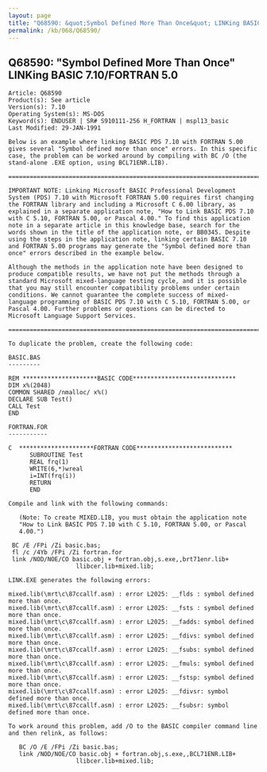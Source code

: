 ```yaml
---
layout: page
title: "Q68590: &quot;Symbol Defined More Than Once&quot; LINKing BASIC 7.10/FORTRAN 5.0"
permalink: /kb/068/Q68590/
---
```


## Q68590: &quot;Symbol Defined More Than Once&quot; LINKing BASIC 7.10/FORTRAN 5.0

	Article: Q68590
	Product(s): See article
	Version(s): 7.10
	Operating System(s): MS-DOS
	Keyword(s): ENDUSER | SR# S910111-256 H_FORTRAN | mspl13_basic
	Last Modified: 29-JAN-1991
	
	Below is an example where linking BASIC PDS 7.10 with FORTRAN 5.00
	gives several "Symbol defined more than once" errors. In this specific
	case, the problem can be worked around by compiling with BC /O (the
	stand-alone .EXE option, using BCL71ENR.LIB).
	
	=======================================================================
	
	IMPORTANT NOTE: Linking Microsoft BASIC Professional Development
	System (PDS) 7.10 with Microsoft FORTRAN 5.00 requires first changing
	the FORTRAN library and including a Microsoft C 6.00 library, as
	explained in a separate application note, "How to Link BASIC PDS 7.10
	with C 5.10, FORTRAN 5.00, or Pascal 4.00." To find this application
	note in a separate article in this knowledge base, search for the
	words shown in the title of the application note, or BB0345. Despite
	using the steps in the application note, linking certain BASIC 7.10
	and FORTRAN 5.00 programs may generate the "Symbol defined more than
	once" errors described in the example below.
	
	Although the methods in the application note have been designed to
	produce compatible results, we have not put the methods through a
	standard Microsoft mixed-language testing cycle, and it is possible
	that you may still encounter compatibility problems under certain
	conditions. We cannot guarantee the complete success of mixed-
	language programming of BASIC PDS 7.10 with C 5.10, FORTRAN 5.00, or
	Pascal 4.00. Further problems or questions can be directed to
	Microsoft Language Support Services.
	
	=======================================================================
	
	To duplicate the problem, create the following code:
	
	BASIC.BAS
	---------
	
	REM *********************BASIC CODE*****************************
	DIM x%(2048)
	COMMON SHARED /nmalloc/ x%()
	DECLARE SUB Test()
	CALL Test
	END
	
	FORTRAN.FOR
	-----------
	
	C  *********************FORTRAN CODE***************************
	      SUBROUTINE Test
	      REAL frq(1)
	      WRITE(6,*)wreal
	      i=INT(frq(i))
	      RETURN
	      END
	
	Compile and link with the following commands:
	
	   (Note: To create MIXED.LIB, you must obtain the application note
	   "How to Link BASIC PDS 7.10 with C 5.10, FORTRAN 5.00, or Pascal
	   4.00.")
	
	 BC /E /FPi /Zi basic.bas;
	 fl /c /4Yb /FPi /Zi fortran.for
	 link /NOD/NOE/CO basic.obj + fortran.obj,s.exe,,brt71enr.lib+
	                   llibcer.lib+mixed.lib;
	
	LINK.EXE generates the following errors:
	
	mixed.lib(\mrt\c\87ccallf.asm) : error L2025: __flds : symbol defined
	more than once.
	mixed.lib(\mrt\c\87ccallf.asm) : error L2025: __fsts : symbol defined
	more than once.
	mixed.lib(\mrt\c\87ccallf.asm) : error L2025: __fadds: symbol defined
	more than once.
	mixed.lib(\mrt\c\87ccallf.asm) : error L2025: __fdivs: symbol defined
	more than once.
	mixed.lib(\mrt\c\87ccallf.asm) : error L2025: __fsubs: symbol defined
	more than once.
	mixed.lib(\mrt\c\87ccallf.asm) : error L2025: __fmuls: symbol defined
	more than once.
	mixed.lib(\mrt\c\87ccallf.asm) : error L2025: __fstsp: symbol defined
	more than once.
	mixed.lib(\mrt\c\87ccallf.asm) : error L2025: __fdivsr: symbol
	defined more than once.
	mixed.lib(\mrt\c\87ccallf.asm) : error L2025: __fsubsr: symbol
	defined more than once.
	
	To work around this problem, add /O to the BASIC compiler command line
	and then relink, as follows:
	
	   BC /O /E /FPi /Zi basic.bas;
	   link /NOD/NOE/CO basic.obj + fortran.obj,s.exe,,BCL71ENR.LIB+
	                   llibcer.lib+mixed.lib;
